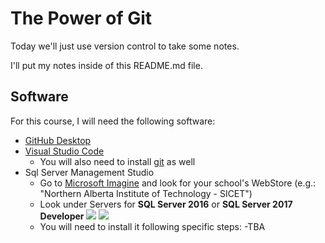 # The Power of Git

Today we'll just use version control to take some notes.

I'll put my notes inside of this README.md file.

## Software

For this course, I will need the following software:

- [GitHub Desktop](https://desktop.github.com)
- [Visual Studio Code](https://code.visualstudio.com)
    - You will also need to install [git](https://git-scm.com/) as well 
- Sql Server Management Studio
    - Go to [Microsoft Imagine](https://imagine.microsoft.com/en-us/catalog/webstore) and look for your school's WebStore (e.g.: "Northern Alberta Institute of Technology - SICET")
    - Look under Servers for **SQL Server 2016** or **SQL Server 2017 Developer** ![](imagine.SQLServer2016.png) ![](Imagine.SQLserver2017Developer.png)
    - You will need to install it following specific steps:
        -TBA
